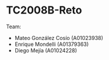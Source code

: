 # TC2008B-Reto

Team:
- Mateo González Cosío (A01023938)
- Enrique Mondelli (A01379363)
- Diego Mejía (A01024228)